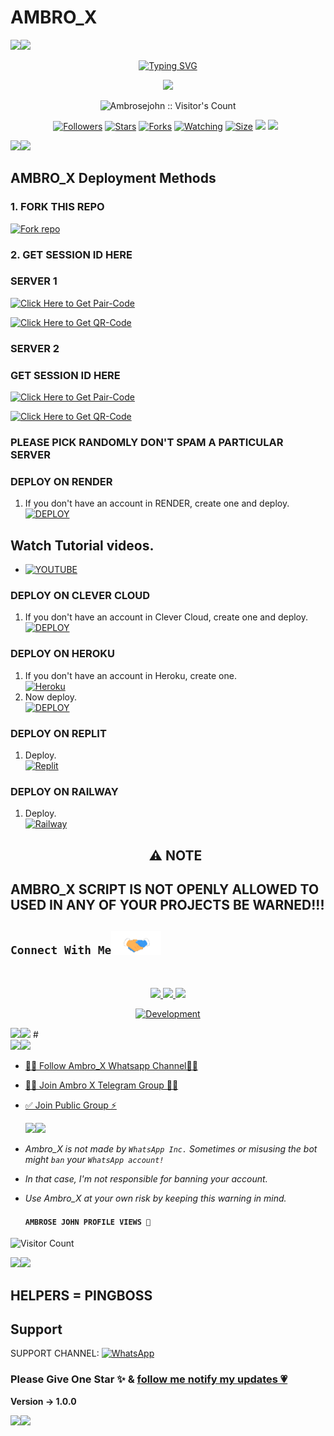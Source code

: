 
# AMBRO_X
   <a><img src='https://i.imgur.com/LyHic3i.gif'/></a><a><img src='https://i.imgur.com/LyHic3i.gif'/></a>
<p align="center">
<p align="center">
  <a href="https://git.io/typing-svg"><img src="https://readme-typing-svg.demolab.com?font=EB+Garamond&weight=800&size=28&duration=4000&pause=1000&random=false&width=435&lines=+•★⃝ AMBRO_+X★⃝•;MULTI-DEVICE+WHATSAPP+BOT;DEVELOPED+BY+AMBROSE+JOHN;RELEASED+DATE+05%2F8%2F2024." alt="Typing SVG" /></a>
 </p>
<p align="center">
<img src="https://github.com/AmbroseJohn/AmbroX/blob/0515127542f26b11fe3976e0fb9ccb9f2f69404b/20240808_140857.jpg"/> 
<p align="center"><img src="https://profile-counter.glitch.me/{Ambrosejohn}/count.svg" alt="Ambrosejohn :: Visitor's Count" /></p>
<p align="center">
<a href="https://github.com/AmbroseJohn/followers"><img title="Followers" src="https://img.shields.io/github/followers/AmbroseJohn?color=red&style=flat-square"></a>
<a href="https://github.com/AmbroseJohn/Ambro_X/stargazers/"><img title="Stars" src="https://img.shields.io/github/stars/Ambrosejohn/Ambro_X?color=blue&style=flat-square"></a>
<a href="https://github.com/AmbroseJohn/Ambro_X/network/members"><img title="Forks" src="https://img.shields.io/github/forks/Ambrosejohn/Ambro_X?color=red&style=flat-square"></a>
<a href="https://github.com/Ambrosejohn/Ambro_X/watchers"><img title="Watching" src="https://img.shields.io/github/watchers/Ambrosejohn/Ambro_Xlabel=Watchers&color=blue&style=flat-square"></a>
<a href="https://github.com/Ambrosejohn/Ambro_X"><img title="Size" src="https://img.shields.io/github/repo-size/Ambrosejohn/Ambro_X?style=flat-square&color=green"></a>
<a href="https://hits.seeyoufarm.com"><img src="https://hits.seeyoufarm.com/api/count/incr/badge.svg?url=https%3A%2F%2Fgithub.com%2FAmbrosejohn%2FAmbro_X&count_bg=%2379C83D&title_bg=%23555555&icon=probot.svg&icon_color=%2300FF6D&title=hits&edge_flat=false"/></a>
<a href="https://github.com/AmbroseJohn/Ambro_X/graphs/commit-activity"><img height="20" src="https://img.shields.io/badge/Maintained%3F-yes-green.svg"></a>&nbsp;&nbsp;
</p>
<p align='center'>
    </p>
<a><img src='https://i.imgur.com/LyHic3i.gif'/></a><a><img src='https://i.imgur.com/LyHic3i.gif'/></a>
<p align="center">

 ## AMBRO_X Deployment Methods

### 1. FORK THIS REPO

<a href='https://github.com/Ambrosejohn/Ambro_X/fork' target="_blank"><img alt='Fork repo' src='https://img.shields.io/badge/Fork This Repo-black?style=for-the-badge&logo=git&logoColor=white'/></a>

### 2. GET SESSION ID HERE

### SERVER 1
 
<a href="https://anita-server-1.onrender.com/pair"><img src="https://img.shields.io/badge/PAIR_CODE-blue" alt="Click Here to Get Pair-Code" width="110"></a>   

<a href="https://anita-server-1.onrender.com/wasiqr"><img src="https://img.shields.io/badge/QR CODE-green" alt="Click Here to Get QR-Code" width="90"></a>

### SERVER 2 
### GET SESSION ID HERE

<a href="https://queen-anita-server-2.onrender.com/pair"><img src="https://img.shields.io/badge/PAIR CODE-red" alt="Click Here to Get Pair-Code" width="110"></a>   

<a href="https://queen-anita-server-2.onrender.com/wasiqr"><img src="https://img.shields.io/badge/QR CODE-blue" alt="Click Here to Get QR-Code" width="90"></a>
### **PLEASE PICK RANDOMLY DON'T SPAM A PARTICULAR SERVER**


### DEPLOY ON RENDER

1. If you don't have an account in RENDER, create one and deploy.
    <br>
    <a href='https://dashboard.render.com/select-repo?type=web' target="_blank"><img alt='DEPLOY' src='https://img.shields.io/badge/-DEPLOY-black?style=for-the-badge&logo=render&logoColor=white'/></a>
## Watch Tutorial videos.
* [![YOUTUBE](https://img.shields.io/badge/HOW_TO_DEPLOY-red?style=for-the-badge&logo=youtube&logoColor=white)](https://youtu.be/)


### DEPLOY ON CLEVER CLOUD

1. If you don't have an account in Clever Cloud, create one and deploy.
    <br>
    <a href='https://api.clever-cloud.com/v2/sessions/signup?subscription_source=cta-home-signup' target="_blank"><img alt='DEPLOY' src='https://img.shields.io/badge/-DEPLOY-orange?style=for-the-badge&logo=clever-cloud&logoColor=white'/></a>

### DEPLOY ON HEROKU

1. If you don't have an account in Heroku, create one.
    <br>
    <a href='https://signup.heroku.com/' target="_blank"><img alt='Heroku' src='https://img.shields.io/badge/-Create-purple?style=for-the-badge&logo=heroku&logoColor=white'/></a>
2. Now deploy.
    <br>
    <a href='https://dashboard.heroku.com/new?template=https://github.com/Ambrosejohn/Ambro_X' target="_blank"><img alt='DEPLOY' src='https://img.shields.io/badge/-DEPLOY-purple?style=for-the-badge&logo=heroku&logoColor=white'/></a>
### DEPLOY ON REPLIT
1. Deploy.
    <br>
    <a href='https://replit.com/github/Ambrosejohn/Ambro_X' target="_blank"><img alt='Replit' src='https://img.shields.io/badge/-Deploy-red?style=for-the-badge&logo=replit&logoColor=white'/></a>
### DEPLOY ON RAILWAY
1. Deploy.
    <br>
    <a href='https://railway.com/github/Ambrosejohn/Ambro_x' target="_blank"><img alt='Railway' src='https://img.shields.io/badge/-Deploy-green?style=for-the-badge&logo=railway&logoColor=white'/></a>

    <h2 align="center"> ⚠️ NOTE  </h2>
## AMBRO_X SCRIPT IS NOT OPENLY ALLOWED TO USED IN ANY OF YOUR PROJECTS BE WARNED!!! 

## ```Connect With Me```<img src="https://github.com/0xAbdulKhalid/0xAbdulKhalid/raw/main/assets/mdImages/handshake.gif" width ="80"></h1> 
 <br> 
<p align="center">
<a href="https://wa.me/2349038988411"><img src="https://img.shields.io/badge/Contact Ambrose-25D366?style=for-the-badge&logo=whatsapp&logoColor=white" />
<a href="https://https://whatsapp.com/channel/0029VakmvQfLNSa86ho5fq13"><img src="https://img.shields.io/badge/Join Official Channel-25D366?style=for-the-badge&logo=whatsapp&logoColor=white" />
<a href="https://t.me/AmbroseJohnX"><img src="https://img.shields.io/badge/Telegram-0088cc?style=for-the-badge&logo=telegram&logoColor=white" /><br>
<p align="center">
<img alt="Development" width="250" src="https://media2.giphy.com/media/W9tBvzTXkQopi/giphy.gif?cid=6c09b952xu6syi1fyqfyc04wcfk0qvqe8fd7sop136zxfjyn&ep=v1_internal_gif_by_id&rid=giphy.gif&ct=g" /> </p>
<a><img
src='https://i.imgur.com/LyHic3i.gif'/></a><a><img src='https://i.imgur.com/LyHic3i.gif'/></a>
# 

<br>
<a><img src='https://i.imgur.com/LyHic3i.gif'/></a><a><img src='https://i.imgur.com/LyHic3i.gif'/></a>

* [🧑‍💻 Follow Ambro_X Whatsapp Channel🧑‍💻](https://whatsapp.com/channel/0029VakmvQfLNSa86ho5fq13)

* [🧑‍💻 Join Ambro X Telegram Group 🧑‍💻](https://t.me/ambro_x_bot)

* [✅ Join Public Group ⚡](https://chat.whatsapp.com/JFwtJKpTpdhKAuzfwidUbN)

  <a><img src='https://i.imgur.com/LyHic3i.gif'/></a><a><img src='https://i.imgur.com/LyHic3i.gif'/></a>
  

- *Ambro_X is not made by `WhatsApp Inc.` Sometimes or misusing the bot might `ban` your `WhatsApp account!`*
- *In that case, I'm not responsible for banning your account.*
- *Use Ambro_X at your own risk by keeping this warning in mind.*
  
  #### ```AMBROSE JOHN PROFILE VIEWS 🧚```
![Visitor Count](https://profile-counter.glitch.me/Ambrosejohn/count.svg)

<a><img src='https://i.imgur.com/LyHic3i.gif'/></a><a><img src='https://i.imgur.com/LyHic3i.gif'/></a>


## HELPERS = PINGBOSS

## Support

SUPPORT CHANNEL: <a href= "(https://whatsapp.com/channel/0029VakmvQfLNSa86ho5fq13)"><img alt="WhatsApp" src="https://img.shields.io/badge/WhatsApp-25D366?style=for-the-badge&logo=whatsapp&logoColor=white"/></a>


### Please Give One Star ✨ & [follow me notify my updates 💗](https://github.com/Ambrosejohn)
<b>Version -> 1.0.0</b>

<a><img src='https://i.imgur.com/LyHic3i.gif'/></a><a><img src='https://i.imgur.com/LyHic3i.gif'/></a>
